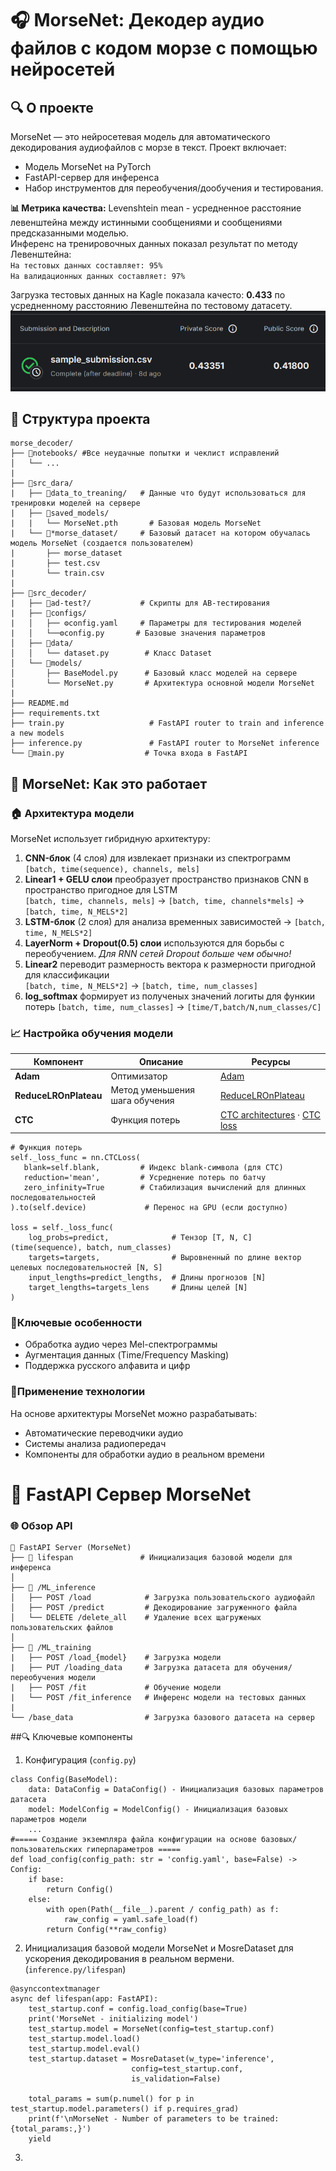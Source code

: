 # 🎧 MorseNet: Декодер аудио файлов с кодом морзе с помощью нейросетей

## 🔍 О проекте
MorseNet — это нейросетевая модель для автоматического декодирования аудиофайлов с морзе в текст. Проект включает:
- Модель MorseNet на PyTorch
- FastAPI-сервер для инференса
- Набор инструментов для переобучения/дообучения и тестирования.

**📊 Метрика качества:** Levenshtein mean - усредненное расстояние левенштейна между истинными сообщениями и сообщениями предсказанными моделью.  
Инференс на тренировочных данных показал результат по методу Левенштейна:  
`На тестовых данных составляет: 95%`  
`На валидационных данных составляет: 97%`

Загрузка тестовых данных на Kagle показала качесто: **0.433** по усредненному расстоянию Левенштейна по тестовому датасету.
![](Kagle.png)
## 📂 Структура проекта
```
morse_decoder/
├── 📂notebooks/ #Все неудачные попытки и чеклист исправлений
│   └── ...
|              
├── 📂src_dara/             
|   ├── 📂data_to_treaning/   # Данные что будут использоваться для тренировки моделей на сервере
|   ├── 📂saved_models/
|   |   └── MorseNet.pth       # Базовая модель MorseNet
|   └── 📂*morse_dataset/     # Базовый датасет на котором обучалась модель MorseNet (создается пользователем)
|       ├── morse_dataset
|       ├── test.csv  
|       └── train.csv
|
├── 📂src_decoder/
|   ├── 📂ad-test?/           # Скрипты для AB-тестирования
|   ├── 📂configs/            
|   │   ├── ⚙️config.yaml     # Параметры для тестирования моделей
|   │   └──⚙️config.py       # Базовые значения параметров
│   ├── 📂data/                 
│   │   └── dataset.py        # Класс Dataset
│   └── 📂models/
│       ├── BaseModel.py      # Базовый класс моделей на сервере
│       └── MorseNet.py       # Архитектура основной модели MorseNet
|
├── README.md
├── requirements.txt        
├── train.py                   # FastAPI router to train and inference a new models
├── inference.py               # FastAPI router to MorseNet inference
└── 🚀main.py                  # Точка входа в FastAPI
```
## 🧠 MorseNet: Как это работает
### 🏠 Архитектура модели
MorseNet использует гибридную архитектуру:
1. **CNN-блок** (4 слоя) для извлекает признаки из спектрограмм  
   `[batch, time(sequence), channels, mels]`
2. **Linear1 + GELU слои** преобразует пространство признаков CNN в пространство пригодное для LSTM  
   `[batch, time, channels, mels]` → `[batch, time, channels*mels]` → `[batch, time, N_MELS*2]`
3. **LSTM-блок** (2 слоя) для анализа временных зависимостей
   → `[batch, time, N_MELS*2]`
4. **LayerNorm + Dropout(0.5) слои** используются для борьбы с переобучением. _Для RNN сетей Dropout больше чем обычно!_
5. **Linear2** переводит размерность вектора к размерности пригодной для классификации  
   `[batch, time, N_MELS*2]` → `[batch, time, num_classes]`
6. **log_softmax** формирует из полученых значений логиты для функии потерь
   `[batch, time, num_classes]` → `[time/T,batch/N,num_classes/C]`

### 📈 Настройка обучения модели
| Компонент               | Описание                       | Ресурсы |
|-------------------------|--------------------------------|--------|
| **Adam**                |Оптимизатор    | [Adam](https://docs.pytorch.org/docs/stable/generated/torch.optim.Adam.html#torch.optim.Adam) |
| **ReduceLROnPlateau**   | Метод уменьшения шага обучения | [ReduceLROnPlateau](https://docs.pytorch.org/docs/stable/generated/torch.optim.lr_scheduler.ReduceLROnPlateau.html#torch.optim.lr_scheduler.ReduceLROnPlateau) |
| **CTC**  | Функция потерь| [CTC architectures](https://huggingface.co/learn/audio-course/en/chapter3/ctc)   · [CTC loss](https://github.com/shouxieai/CTC_loss_pytorch?tab=readme-ov-file) |
   ```
   # Функция потерь
   self._loss_func = nn.CTCLoss(
      blank=self.blank,         # Индекс blank-символа (для CTC)
      reduction='mean',         # Усреднение потерь по батчу
      zero_infinity=True        # Стабилизация вычислений для длинных последовательностей
   ).to(self.device)             # Перенос на GPU (если доступно)
   
   loss = self._loss_func(
       log_probs=predict,              # Тензор [T, N, C] (time(sequence), batch, num_classes)
       targets=targets,                # Выровненный по длине вектор целевых последовательностей [N, S]
       input_lengths=predict_lengths,  # Длины прогнозов [N]
       target_lengths=targets_lens     # Длины целей [N]
   )
   ```
### 🔸Ключевые особенности
- Обработка аудио через Mel-спектрограммы
- Аугментация данных (Time/Frequency Masking)
- Поддержка русского алфавита и цифр
### 📌Применение технологии
На основе архитектуры MorseNet можно разрабатывать:
- Автоматические переводчики аудио
- Системы анализа радиопередач
- Компоненты для обработки аудио в реальном времени

# 🚀 FastAPI Сервер MorseNet
### 🌐 Обзор API
```
📂 FastAPI Server (MorseNet)
├── 🔄 lifespan               # Инициализация базовой модели для инференса
│
├── 📌 /ML_inference
│   ├── POST /load            # Загрузка пользовательского аудиофайл
│   ├── POST /predict         # Декодирование загруженного файла
│   └── DELETE /delete_all    # Удаление всех щагруженых пользовательских файлов
│
├── 📌 /ML_training
|   ├── POST /load_{model}    # Загрузка модели
|   ├── PUT /loading_data     # Загрузка датасета для обучения/переобучения модели
|   ├── POST /fit             # Обучение модели
|   └── POST /fit_inference   # Инференс модели на тестовых данных
|
└── /base_data                # Загрузка базового датасета на сервер
```

 ##🔍 Ключевые компоненты
 1. Конфигурация (`config.py`)
   ```
   class Config(BaseModel):
       data: DataConfig = DataConfig() - Инициализация базовых параметров датасета
       model: ModelConfig = ModelConfig() - Инициализация базовых параметров модели
       ...
   #===== Создание экземпляра файла конфигурации на основе базовых/пользовательских гиперпараметров =====
   def load_config(config_path: str = 'config.yaml', base=False) -> Config: 
       if base:
           return Config()
       else:
           with open(Path(__file__).parent / config_path) as f:
               raw_config = yaml.safe_load(f)
           return Config(**raw_config)
   ```
2. Инициализация базовой модели MorseNet и MosreDataset для ускорения декодирования в реальном вермени.(`inference.py/lifespan`)
```
@asynccontextmanager
async def lifespan(app: FastAPI):
    test_startup.conf = config.load_config(base=True)
    print('MorseNet - initializing model')
    test_startup.model = MorseNet(config=test_startup.conf)
    test_startup.model.load()
    test_startup.model.eval()
    test_startup.dataset = MosreDataset(w_type='inference', 
                           config=test_startup.conf, 
                           is_validation=False)
    
    total_params = sum(p.numel() for p in test_startup.model.parameters() if p.requires_grad)    
    print(f'\nMorseNet - Number of parameters to be trained: {total_params:,}')
    yield
```
3. 
